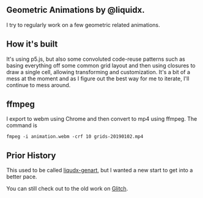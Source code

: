 ## Geometric Animations by @liquidx.

I try to regularly work on a few geometric related animations.

## How it's built

It's using p5.js, but also some convoluted code-reuse patterns such as basing everything off some common grid
layout and then using closures to draw a single cell, allowing transforming and customization. It's a bit of a mess at the moment
and as I figure out the best way for me to iterate, I'll continue to mess around.

## ffmpeg

I export to webm using Chrome and then convert to mp4 using ffmpeg. The command is 

```
fmpeg -i animation.webm -crf 10 grids-20190102.mp4
```

## Prior History

This used to be called [liqudx-genart](https://liquidx-genart.glitch.me/), 
but I wanted a new start to get into a better pace.

You can still check out to the old work on [Glitch](https://glitch.com/edit/#!/liquidx-genart).

